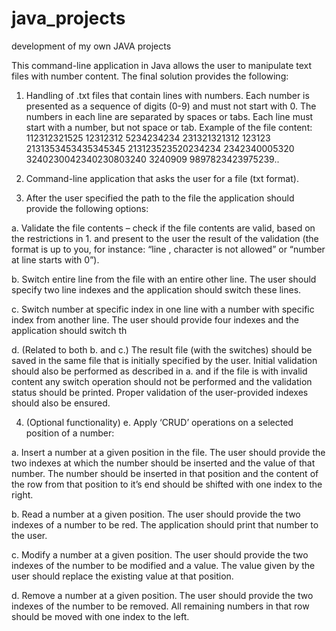 # java_projects
development of my own JAVA projects

This command-line application in Java allows the user to manipulate text files with number content. The final solution provides the following:

1.	Handling of .txt files that contain lines with numbers. Each number is presented as a sequence of digits (0-9) and must not start with 0. 
The numbers in each line are separated by spaces or tabs. Each line must start with a number, but not space or tab.
Example of the file content: 112312321525 12312312 5234234234 
231321321312 123123 2131353453435345345 213123523520234234 2342340005320 3240230042340230803240 3240909 9897823423975239..

2.	Command-line application that asks the user for a file (txt format).

3.	After the user specified the path to the file the application should provide the following options:

  a. Validate the file contents – check if the file contents are valid, based on the restrictions in 1. and present to the user the result of 
  the validation (the format is up to you, for instance: “line , character is not allowed” or “number at line starts with 0”).

  b. Switch entire line from the file with an entire other line. The user should specify two line indexes and the application should switch these lines.

  c. Switch number at specific index in one line with a number with specific index from another line. The user should provide four indexes and the application 
  should switch th

  d. (Related to both b. and c.) The result file (with the switches) should be saved in the same file that is initially specified by the user. 
  Initial validation should also be performed as described in a. and if the file is with invalid content any switch operation should not be performed and 
  the validation status should be printed. Proper validation of the user-provided indexes should also be ensured.

4.	(Optional functionality) e. Apply ‘CRUD’ operations on a selected position of a number:

  a.	Insert a number at a given position in the file. The user should provide the two indexes at which the number should be inserted and the value of that number. 
  The number should be inserted in that position and the content of the row from that position to it’s end should be shifted with one index to the right.

  b.	Read a number at a given position. The user should provide the two indexes of a number to be red. The application should print that number to the user.

  c.	Modify a number at a given position. The user should provide the two indexes of the number to be modified and a value. The value given by the user should replace 
  the existing value at that position.

  d.	Remove a number at a given position. The user should provide the two indexes of the number to be removed. All remaining numbers in that row should be moved 
  with one index to the left.
